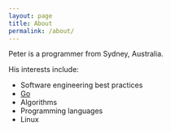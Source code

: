 ```yaml
---
layout: page
title: About
permalink: /about/
---
```


Peter is a programmer from Sydney, Australia.

His interests include:

* Software engineering best practices
* [Go](http://golang.org)
* Algorithms
* Programming languages
* Linux
